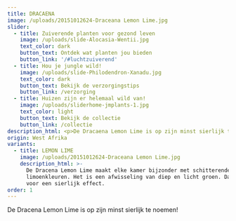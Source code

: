 ```yaml
---
title: DRACAENA
image: /uploads/20151012624-Draceana Lemon Lime.jpg
slider:
  - title: Zuiverende planten voor gezond leven
    image: /uploads/slide-Alocasia-Wentii.jpg
    text_color: dark
    button_text: Ontdek wat planten jou bieden
    button_link: '/#luchtzuiverend'
  - title: Hou je jungle wild!
    image: /uploads/slide-Philodendron-Xanadu.jpg
    text_color: dark
    button_text: Bekijk de verzorgingstips
    button_link: /verzorging
  - title: Huizen zijn er helemaal wild van!
    image: /uploads/sliderhome-jmplants-1.jpg
    text_color: light
    button_text: Bekijk de collectie
    button_link: /collectie
description_html: <p>De Dracaena Lemon Lime is op zijn minst sierlijk te noemen!</p>
origin: West Afrika
variants:
  - title: LEMON LIME
    image: /uploads/20151012624-Draceana Lemon Lime.jpg
    description_html: >-
      De Dracena Lemon Lime maakt elke kamer bijzonder met schitterende
      limoenkleuren. Het is een afwisseling van diep en licht groen. Dat zorgt
      voor een sierlijk effect.
order: 1
---
```



De Dracena Lemon Lime is op zijn minst sierlijk te noemen!